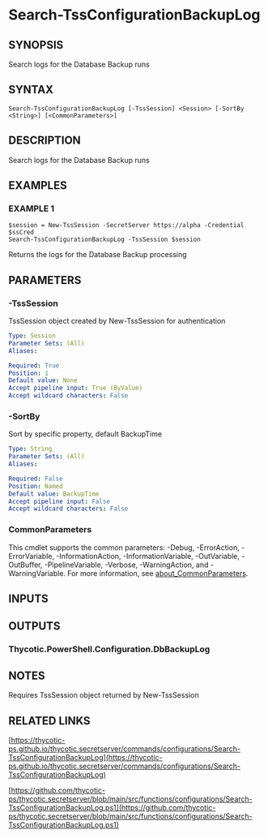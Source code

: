 # Search-TssConfigurationBackupLog

## SYNOPSIS
Search logs for the Database Backup runs

## SYNTAX

```
Search-TssConfigurationBackupLog [-TssSession] <Session> [-SortBy <String>] [<CommonParameters>]
```

## DESCRIPTION
Search logs for the Database Backup runs

## EXAMPLES

### EXAMPLE 1
```
$session = New-TssSession -SecretServer https://alpha -Credential $ssCred
Search-TssConfigurationBackupLog -TssSession $session
```

Returns the logs for the Database Backup processing

## PARAMETERS

### -TssSession
TssSession object created by New-TssSession for authentication

```yaml
Type: Session
Parameter Sets: (All)
Aliases:

Required: True
Position: 1
Default value: None
Accept pipeline input: True (ByValue)
Accept wildcard characters: False
```

### -SortBy
Sort by specific property, default BackupTime

```yaml
Type: String
Parameter Sets: (All)
Aliases:

Required: False
Position: Named
Default value: BackupTime
Accept pipeline input: False
Accept wildcard characters: False
```

### CommonParameters
This cmdlet supports the common parameters: -Debug, -ErrorAction, -ErrorVariable, -InformationAction, -InformationVariable, -OutVariable, -OutBuffer, -PipelineVariable, -Verbose, -WarningAction, and -WarningVariable. For more information, see [about_CommonParameters](http://go.microsoft.com/fwlink/?LinkID=113216).

## INPUTS

## OUTPUTS

### Thycotic.PowerShell.Configuration.DbBackupLog
## NOTES
Requires TssSession object returned by New-TssSession

## RELATED LINKS

[https://thycotic-ps.github.io/thycotic.secretserver/commands/configurations/Search-TssConfigurationBackupLog](https://thycotic-ps.github.io/thycotic.secretserver/commands/configurations/Search-TssConfigurationBackupLog)

[https://github.com/thycotic-ps/thycotic.secretserver/blob/main/src/functions/configurations/Search-TssConfigurationBackupLog.ps1](https://github.com/thycotic-ps/thycotic.secretserver/blob/main/src/functions/configurations/Search-TssConfigurationBackupLog.ps1)


